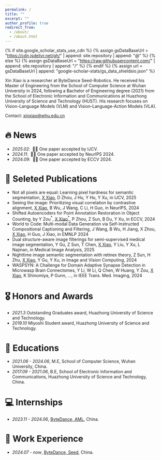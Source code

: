 ```yaml
---
permalink: /
title: ""
excerpt: ""
author_profile: true
redirect_from: 
  - /about/
  - /about.html
---
```


{% if site.google_scholar_stats_use_cdn %}
{% assign gsDataBaseUrl = "https://cdn.jsdelivr.net/gh/" | append: site.repository | append: "@" %}
{% else %}
{% assign gsDataBaseUrl = "https://raw.githubusercontent.com/" | append: site.repository | append: "/" %}
{% endif %}
{% assign url = gsDataBaseUrl | append: "google-scholar-stats/gs_data_shieldsio.json" %}

<span class='anchor' id='about-me'></span>

Xin Xiao is a researcher at ByteDance Seed-Robotics. He received his Master of Engineering from the School of Computer Science at Wuhan University in 2024, following a Bachelor of Engineering degree (2021) from the School of Electronic Information and Communications at Huazhong University of Science and Technology (HUST). His research focuses on Vision-Language Models (VLM) and Vision-Language-Action Models (VLA).

Contact: xinxiao@whu.edu.cn

# 🔥 News
- *2025.02*: &nbsp;🎉🎉 One paper accepted by IJCV.
- *2024.11*: &nbsp;🎉🎉 One paper accepted by NeurIPS 2024.
- *2024.09*: &nbsp;🎉🎉 One paper accepted by ECCV 2024.


# 📝 Seleted Publications 
- Not all pixels are equal: Learning pixel hardness for semantic segmentation, <u>X Xiao</u>, D Zhou, J Hu, Y Hu, Y Xu, in IJCV, 2025
- Seeing the image: Prioritizing visual correlation by contrastive alignment, <u>X Xiao</u>, B Wu, J Wang, C Li, H Guo, in NeurIPS, 2024  
- Shifted Autoencoders for Point Annotation Restoration in Object Counting, by Y Zou$^*$, <u>X Xiao$^*$</u>, P Zhou, Z Sun, B Du, Y Xu, in ECCV, 2024    
- World to Code: Multi-modal Data Generation via Self-Instructed Compositional Captioning and Filtering, J Wang, B Wu, H Jiang, X Zhou, <u>X Xiao</u>, H Guo, J Xiao, in EMNLP 2024  
- Dual structure-aware image filterings for semi-supervised medical image segmentation, Y Gu, Z Sun, T Chen, <u>X Xiao</u>, Y Liu, Y Xu, L Najman, in Medical Image Analysis, 2025  
- Nighttime image semantic segmentation with retinex theory, Z Sun, H Zhu, <u>X Xiao</u>, Y Gu, Y Xu, in Image and Vision Computing, 2024  
- WASPSYN: A Challenge for Domain Adaptive Synapse Detection in Microwasp Brain Connectomes, Y Li, W Li, Q Chen, W Huang, Y Zou, <u>X Xiao</u>, K Shinomiya, P Gunn, ..., in IEEE Trans. Med. Imaging, 2024

# 🎖 Honors and Awards
- *2021.3* Outstanding Graduates award, Huazhong University of Science and Technology. 
- *2019.10* Miyoshi Student award, Huazhong University of Science and Technology.
<!-- - *2021.09* Lorem ipsum dolor sit amet, consectetur adipiscing elit. Vivamus ornare aliquet ipsum, ac tempus justo dapibus sit amet.  -->

# 📖 Educations
- *2021.06 - 2024.06*, M.E, School of Computer Science, Wuhan University, China.
- *2017.09 - 2021.06*, B.E, School of Electronic Information and Communications, Huazhong University of Science and Technology, China. 

<!-- # 💬 Invited Talks
- *2021.06*, Lorem ipsum dolor sit amet, consectetur adipiscing elit. Vivamus ornare aliquet ipsum, ac tempus justo dapibus sit amet. 
- *2021.03*, Lorem ipsum dolor sit amet, consectetur adipiscing elit. Vivamus ornare aliquet ipsum, ac tempus justo dapibus sit amet.  \| [\[video\]](https://github.com/) -->

# 💻 Internships
- *2023.11 - 2024.06*, [ByteDance, AML](https://seed.bytedance.com/zh/), China.


# 💼 Work Experience
- *2024.07 - now*, [ByteDance, Seed](https://seed.bytedance.com/zh/), China.